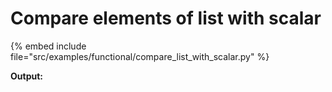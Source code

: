 # Compare elements of list with scalar


{% embed include file="src/examples/functional/compare_list_with_scalar.py" %}

**Output:**

